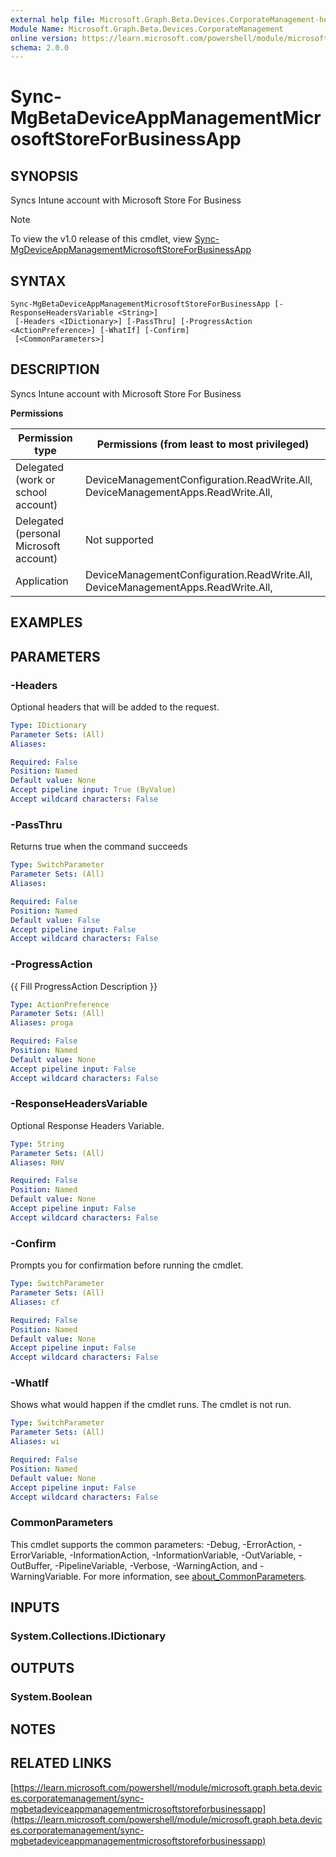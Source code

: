 ```yaml
---
external help file: Microsoft.Graph.Beta.Devices.CorporateManagement-help.xml
Module Name: Microsoft.Graph.Beta.Devices.CorporateManagement
online version: https://learn.microsoft.com/powershell/module/microsoft.graph.beta.devices.corporatemanagement/sync-mgbetadeviceappmanagementmicrosoftstoreforbusinessapp
schema: 2.0.0
---
```


# Sync-MgBetaDeviceAppManagementMicrosoftStoreForBusinessApp

## SYNOPSIS
Syncs Intune account with Microsoft Store For Business

> [!NOTE]
> To view the v1.0 release of this cmdlet, view [Sync-MgDeviceAppManagementMicrosoftStoreForBusinessApp](/powershell/module/Microsoft.Graph.Devices.CorporateManagement/Sync-MgDeviceAppManagementMicrosoftStoreForBusinessApp?view=graph-powershell-1.0)

## SYNTAX

```
Sync-MgBetaDeviceAppManagementMicrosoftStoreForBusinessApp [-ResponseHeadersVariable <String>]
 [-Headers <IDictionary>] [-PassThru] [-ProgressAction <ActionPreference>] [-WhatIf] [-Confirm]
 [<CommonParameters>]
```

## DESCRIPTION
Syncs Intune account with Microsoft Store For Business

**Permissions**

| Permission type | Permissions (from least to most privileged) |
| --------------- | ------------------------------------------  |
| Delegated (work or school account) | DeviceManagementConfiguration.ReadWrite.All, DeviceManagementApps.ReadWrite.All,  |
| Delegated (personal Microsoft account) | Not supported |
| Application | DeviceManagementConfiguration.ReadWrite.All, DeviceManagementApps.ReadWrite.All,  |

## EXAMPLES

## PARAMETERS

### -Headers
Optional headers that will be added to the request.

```yaml
Type: IDictionary
Parameter Sets: (All)
Aliases:

Required: False
Position: Named
Default value: None
Accept pipeline input: True (ByValue)
Accept wildcard characters: False
```

### -PassThru
Returns true when the command succeeds

```yaml
Type: SwitchParameter
Parameter Sets: (All)
Aliases:

Required: False
Position: Named
Default value: False
Accept pipeline input: False
Accept wildcard characters: False
```

### -ProgressAction
{{ Fill ProgressAction Description }}

```yaml
Type: ActionPreference
Parameter Sets: (All)
Aliases: proga

Required: False
Position: Named
Default value: None
Accept pipeline input: False
Accept wildcard characters: False
```

### -ResponseHeadersVariable
Optional Response Headers Variable.

```yaml
Type: String
Parameter Sets: (All)
Aliases: RHV

Required: False
Position: Named
Default value: None
Accept pipeline input: False
Accept wildcard characters: False
```

### -Confirm
Prompts you for confirmation before running the cmdlet.

```yaml
Type: SwitchParameter
Parameter Sets: (All)
Aliases: cf

Required: False
Position: Named
Default value: None
Accept pipeline input: False
Accept wildcard characters: False
```

### -WhatIf
Shows what would happen if the cmdlet runs.
The cmdlet is not run.

```yaml
Type: SwitchParameter
Parameter Sets: (All)
Aliases: wi

Required: False
Position: Named
Default value: None
Accept pipeline input: False
Accept wildcard characters: False
```

### CommonParameters
This cmdlet supports the common parameters: -Debug, -ErrorAction, -ErrorVariable, -InformationAction, -InformationVariable, -OutVariable, -OutBuffer, -PipelineVariable, -Verbose, -WarningAction, and -WarningVariable. For more information, see [about_CommonParameters](http://go.microsoft.com/fwlink/?LinkID=113216).

## INPUTS

### System.Collections.IDictionary
## OUTPUTS

### System.Boolean
## NOTES

## RELATED LINKS

[https://learn.microsoft.com/powershell/module/microsoft.graph.beta.devices.corporatemanagement/sync-mgbetadeviceappmanagementmicrosoftstoreforbusinessapp](https://learn.microsoft.com/powershell/module/microsoft.graph.beta.devices.corporatemanagement/sync-mgbetadeviceappmanagementmicrosoftstoreforbusinessapp)
























